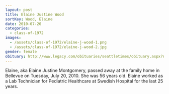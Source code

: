 ```yaml
---
layout: post
title: Elaine Justine Wood
sortKey: Wood, Elaine
date: 2010-07-20
categories:
  - class-of-1972
images:
  - /assets/class-of-1972/elaine-j-wood-1.png
  - /assets/class-of-1972/elaine-j-wood-2.jpg
gender: female
obituary: http://www.legacy.com/obituaries/seattletimes/obituary.aspx?n=elaine-justine-montgomery&pid=144255375
---
```


Elaine, aka Elaine Justine Montgomery, passed away at the family home in Bellevue on Tuesday, July 20, 2010. She was 56 years old. Elaine worked as a Lab Technician for Pediatric Healthcare at Swedish Hospital for the last 25 years.
